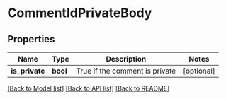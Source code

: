 # CommentIdPrivateBody

## Properties
Name | Type | Description | Notes
------------ | ------------- | ------------- | -------------
**is_private** | **bool** | True if the comment is private | [optional] 

[[Back to Model list]](../README.md#documentation-for-models) [[Back to API list]](../README.md#documentation-for-api-endpoints) [[Back to README]](../README.md)

